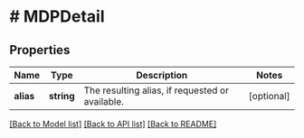 # # MDPDetail

## Properties

Name | Type | Description | Notes
------------ | ------------- | ------------- | -------------
**alias** | **string** | The resulting alias, if requested or available. | [optional]

[[Back to Model list]](../../README.md#models) [[Back to API list]](../../README.md#endpoints) [[Back to README]](../../README.md)
